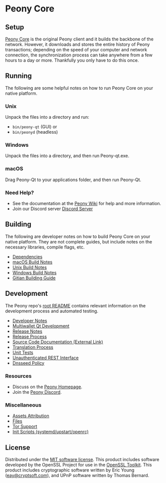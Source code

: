 Peony Core
=============

Setup
---------------------
[Peony Core](__decenomy_website_link__/) is the original Peony client and it builds the backbone of the network. However, it downloads and stores the entire history of Peony transactions; depending on the speed of your computer and network connection, the synchronization process can take anywhere from a few hours to a day or more. Thankfully you only have to do this once.

Running
---------------------
The following are some helpful notes on how to run Peony Core on your native platform.

### Unix

Unpack the files into a directory and run:

- `bin/peony-qt` (GUI) or
- `bin/peonyd` (headless)

### Windows

Unpack the files into a directory, and then run Peony-qt.exe.

### macOS

Drag Peony-Qt to your applications folder, and then run Peony-Qt.

### Need Help?

* See the documentation at the [Peony Wiki](https://github.com/peonycoin-io/pny.git)
for help and more information.
* Join our Discord server [Discord Server](https://discord.gg/UXGTjfsBFe)

Building
---------------------
The following are developer notes on how to build Peony Core on your native platform. They are not complete guides, but include notes on the necessary libraries, compile flags, etc.

- [Dependencies](dependencies.md)
- [macOS Build Notes](build-osx.md)
- [Unix Build Notes](build-unix.md)
- [Windows Build Notes](build-windows.md)
- [Gitian Building Guide](gitian-building.md)

Development
---------------------
The Peony repo's [root README](/README.md) contains relevant information on the development process and automated testing.

- [Developer Notes](developer-notes.md)
- [Multiwallet Qt Development](multiwallet-qt.md)
- [Release Notes](release-notes.md)
- [Release Process](release-process.md)
- [Source Code Documentation (External Link)](https://github.com/peonycoin-io/pny.git)
- [Translation Process](translation_process.md)
- [Unit Tests](unit-tests.md)
- [Unauthenticated REST Interface](REST-interface.md)
- [Dnsseed Policy](dnsseed-policy.md)

### Resources
* Discuss on the [Peony Homepage](__decenomy_website_link__/).
* Join the [Peony Discord](https://discord.gg/UXGTjfsBFe).

### Miscellaneous
- [Assets Attribution](assets-attribution.md)
- [Files](files.md)
- [Tor Support](tor.md)
- [Init Scripts (systemd/upstart/openrc)](init.md)

License
---------------------
Distributed under the [MIT software license](/COPYING).
This product includes software developed by the OpenSSL Project for use in the [OpenSSL Toolkit](https://www.openssl.org/). This product includes
cryptographic software written by Eric Young ([eay@cryptsoft.com](mailto:eay@cryptsoft.com)), and UPnP software written by Thomas Bernard.
